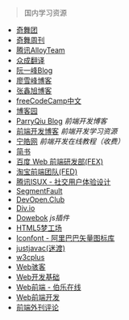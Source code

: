 > 国内学习资源

+ [奇舞团](https://75team.com/)
+ [奇舞周刊](https://weekly.75team.com/)
+ [腾讯AlloyTeam](http://www.alloyteam.com/)
+ [众成翻译](http://www.zcfy.cc/)
+ [阮一峰Blog](http://www.ruanyifeng.com/home.html)
+ [廖雪峰博客](https://www.liaoxuefeng.com/)
+ [张鑫旭博客](http://www.zhangxinxu.com/wordpress/)
+ [freeCodeCamp中文](https://freecodecamp.cn/)
+ [博客园](https://www.cnblogs.com/)
+ [ParryQiu Blog](http://blog.parryqiu.com/) _前端开发博客_
+ [前端开发博客](http://caibaojian.com/) _前端开发学习资源_
+ [宁皓网](https://ninghao.net/) _前端开发在线教程（收费）_
+ [简书](https://www.jianshu.com/)
+ [百度 Web 前端研发部(FEX)](http://fex.baidu.com/)
+ [淘宝前端团队(FED)](http://taobaofed.org/)
+ [腾讯ISUX - 社交用户体验设计](https://isux.tencent.com/)
+ [SegmentFault](https://segmentfault.com/)
+ [DevOpen.Club](https://devopen.club/)
+ [Div.io](http://div.io/#/welcome)
+ [Dowebok](http://www.dowebok.com/) _js插件_
+ [HTML5梦工场](http://www.html5dw.com/)
+ [Iconfont - 阿里巴巴矢量图标库](http://www.iconfont.cn/)
+ [justjavac(迷渡)](http://justjavac.com/)
+ [w3cplus](https://www.w3cplus.com/)
+ [Web骇客](http://www.webhek.com/)
+ [Web开发基础](http://wf.uisdc.com/cn/)
+ [Web前端 - 伯乐在线](http://web.jobbole.com/)
+ [Web前端开发](http://www.css88.com/)
+ [前端外刊评论](https://zhuanlan.zhihu.com/FrontendMagazine/)